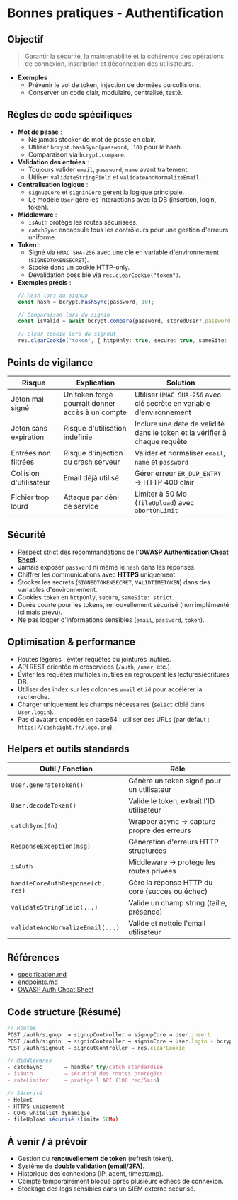 # Bonnes pratiques - Authentification
## Objectif
> Garantir la sécurité, la maintenabilité et la cohérence des opérations de connexion, inscription et déconnexion des utilisateurs.
* **Exemples** :
  * Prévenir le vol de token, injection de données ou collisions.
  * Conserver un code clair, modulaire, centralisé, testé.

## Règles de code spécifiques
* **Mot de passe** :
  * Ne jamais stocker de mot de passe en clair.
  * Utiliser `bcrypt.hashSync(password, 10)` pour le hash.
  * Comparaison via `bcrypt.compare`.
* **Validation des entrées** :
  * Toujours valider `email`, `password`, `name` avant traitement.
  * Utiliser `validateStringField` et `validateAndNormalizeEmail`.
* **Centralisation logique** :
  * `signupCore` et `signinCore` gèrent la logique principale.
  * Le modèle `User` gère les interactions avec la DB (insertion, login, token).
* **Middleware** :
  * `isAuth` protège les routes sécurisées.
  * `catchSync` encapsule tous les contrôleurs pour une gestion d'erreurs uniforme.
* **Token** :
  * Signé via `HMAC SHA-256` avec une clé en variable d'environnement (`SIGNEDTOKENSECRET`).
  * Stocké dans un cookie HTTP-only.
  * Dévalidation possible via `res.clearCookie("token")`.
* **Exemples précis** :
  ```ts
  // Hash lors du signup
  const hash = bcrypt.hashSync(password, 10);

  // Comparaison lors du signin
  const isValid = await bcrypt.compare(password, storedUser?.password ?? "");

  // Clear cookie lors du signout
  res.clearCookie("token", { httpOnly: true, secure: true, sameSite: "strict", path: "/" });
  ```

## Points de vigilance
| Risque                  | Explication                                 | Solution                                             |
| ----------------------- | ------------------------------------------- | ---------------------------------------------------- |
| Jeton mal signé                     | Un token forgé pourrait donner accès à un compte | Utiliser `HMAC SHA-256` avec clé secrète en variable d'environnement       |
| Jeton sans expiration               | Risque d'utilisation indéfinie                   | Inclure une date de validité dans le token et la vérifier à chaque requête |
| Entrées non filtrées                | Risque d'injection ou crash serveur              | Valider et normaliser `email`, `name` et `password`                        |
| Collision d'utilisateur | Email déjà utilisé                          | Gérer erreur `ER_DUP_ENTRY` → HTTP 400 clair         |
| Fichier trop lourd      | Attaque par déni de service                 | Limiter à 50 Mo (`fileUpload`) avec `abortOnLimit`   |

## Sécurité
* Respect strict des recommandations de l'[**OWASP Authentication Cheat Sheet**](https://cheatsheetseries.owasp.org).
* Jamais exposer `password` ni même le `hash` dans les réponses.
* Chiffrer les communications avec **HTTPS** uniquement.
* Stocker les secrets (`SIGNEDTOKENSECRET`, `VALIDTIMETOKEN`) dans des variables d'environnement.
* Cookies `token` en `httpOnly`, `secure`, `sameSite: strict`.
* Durée courte pour les tokens, renouvellement sécurisé (non implémenté ici mais prévu).
* Ne pas logger d'informations sensibles (`email`, `password`, `token`).

## Optimisation & performance
* Routes légères : éviter requêtes ou jointures inutiles.
* API REST orientée microservices (`/auth`, `/user`, etc.).
* Éviter les requêtes multiples inutiles en regroupant les lectures/écritures DB.
* Utiliser des index sur les colonnes `email` et `id` pour accélérer la recherche.
* Charger uniquement les champs nécessaires (`select` ciblé dans `User.login`).
* Pas d'avatars encodés en base64 : utiliser des URLs (par défaut : `https://cashsight.fr/logo.png`).

## Helpers et outils standards
| Outil / Fonction                  | Rôle                                           |
| --------------------------------- | ---------------------------------------------- |
| `User.generateToken()`            | Génère un token signé pour un utilisateur      |
| `User.decodeToken()`              | Valide le token, extrait l'ID utilisateur      |
| `catchSync(fn)`                   | Wrapper async → capture propre des erreurs     |
| `ResponseException(msg)`          | Génération d'erreurs HTTP structurées          |
| `isAuth`                          | Middleware → protège les routes privées        |
| `handleCoreAuthResponse(cb, res)` | Gère la réponse HTTP du core (succès ou échec) |
| `validateStringField(...)`        | Valide un champ string (taille, présence)      |
| `validateAndNormalizeEmail(...)`  | Valide et nettoie l'email utilisateur          |

## Références
* [specification.md](./specification.md)
* [endpoints.md](./endpoints.md)
* [OWASP Auth Cheat Sheet](https://cheatsheetseries.owasp.org/cheatsheets/Authentication_Cheat_Sheet.html)

## Code structure (Résumé)
```ts
// Routes
POST /auth/signup  → signupController → signupCore → User.insert
POST /auth/signin  → signinController → signinCore → User.login + bcrypt
POST /auth/signout → signoutController → res.clearCookie

// Middlewares
- catchSync       → handler try/catch standardisé
- isAuth          → sécurité des routes protégées
- rateLimiter     → protège l'API (100 req/5min)

// Sécurité
- Helmet
- HTTPS uniquement
- CORS whitelist dynamique
- fileUpload sécurisé (limite 50Mo)
```

## À venir / à prévoir
* Gestion du **renouvellement de token** (refresh token).
* Système de **double validation (email/2FA)**.
* Historique des connexions (IP, agent, timestamp).
* Compte temporairement bloqué après plusieurs échecs de connexion.
* Stockage des logs sensibles dans un SIEM externe sécurisé.